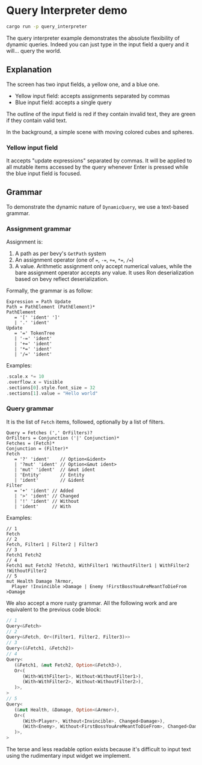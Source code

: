 # Query Interpreter demo

```sh
cargo run -p query_interpreter
```

The query interpreter example demonstrates the absolute flexibility of
dynamic queries. Indeed you can just type in the input field a query and it
will… query the world.

## Explanation

The screen has two input fields, a yellow one, and a blue one.

- Yellow input field: accepts assignments separated by commas
- Blue input field: accepts a single query

The outline of the input field is red if they contain invalid text, they are
green if they contain valid text.

In the background, a simple scene with moving colored cubes and spheres.

### Yellow input field

It accepts "update expressions" separated by commas. It will be applied to all mutable
items accessed by the query whenever Enter is pressed while the blue input
field is focused.

## Grammar

To demonstrate the dynamic nature of `DynamicQuery`, we use a text-based
grammar.

### Assignment grammar

Assignment is:

1. A path as per bevy's `GetPath` system
2. An assignment operator (one of `=`, `-=`, `+=`, `*=`, `/=`)
3. A value. Arithmetic assignment only accept numerical values, while the bare
   assignment operator accepts any value. It uses Ron deserialization based on
   bevy reflect deserialization.

Formally, the grammar is as follow:

```ungrammar
Expression = Path Update
Path = PathElement (PathElement)*
PathElement
   = '[' 'ident' ']'
   | '.' 'ident'
Update
   = '=' TokenTree
   | '-=' 'ident'
   | '+=' 'ident'
   | '*=' 'ident'
   | '/=' 'ident'
```

Examples:

```rust
.scale.x *= 10
.overflow.x = Visible
.sections[0].style.font_size = 32
.sections[1].value = "Hello world"
```

### Query grammar

It is the list of `Fetch` items, followed, optionally by a list of filters.

```ungrammar
Query = Fetches (',' OrFilters)?
OrFilters = Conjunction ('|' Conjunction)*
Fetches = (Fetch)*
Conjunction = (Filter)*
Fetch
   = '?' 'ident'    // Option<&ident>
   | '?mut' 'ident' // Option<&mut ident>
   | 'mut' 'ident'  // &mut ident
   | 'Entity'       // Entity
   | 'ident'        // &ident
Filter
   = '+' 'ident' // Added
   | '>' 'ident' // Changed
   | '!' 'ident' // Without
   | 'ident'     // With
```

Examples:

```
// 1
Fetch
// 2
Fetch, Filter1 | Filter2 | Filter3
// 3
Fetch1 Fetch2
// 4
Fetch1 mut Fetch2 ?Fetch3, WithFilter1 !WithoutFilter1 | WithFilter2 !WithoutFilter2
// 5
mut Health Damage ?Armor,
  Player !Invincible >Damage | Enemy !FirstBossYouAreMeantToDieFrom >Damage
```

We also accept a more rusty grammar. All the following work and are equivalent
to the previous code block:

```rust
// 1
Query<&Fetch>
// 2
Query<&Fetch, Or<(Filter1, Filter2, Filter3)>>
// 3
Query<(&Fetch1, &Fetch2)>
// 4
Query<
   (&Fetch1, &mut Fetch2, Option<&Fetch3>),
   Or<(
      (With<WithFilter1>, Without<WithoutFilter1>),
      (With<WithFilter2>, Without<WithoutFilter2>),
   )>,
>
// 5
Query<
   (&mut Health, &Damage, Option<&Armor>),
   Or<(
      (With<Player>, Without<Invincible>, Changed<Damage>),
      (With<Enemy>, Without<FirstBossYouAreMeantToDieFrom>, Changed<Damage>),
   )>,
>
```

The terse and less readable option exists because it's difficult to input text
using the rudimentary input widget we implement.
